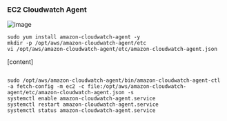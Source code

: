 ### EC2 Cloudwatch Agent

![image](https://github.com/sm55555/Cloud/assets/38831314/cb4518ef-c946-4552-b7b9-5f924fe14861)

```
sudo yum install amazon-cloudwatch-agent -y
mkdir -p /opt/aws/amazon-cloudwatch-agent/etc
vi /opt/aws/amazon-cloudwatch-agent/etc/amazon-cloudwatch-agent.json
```
[content]
```

```


```
sudo /opt/aws/amazon-cloudwatch-agent/bin/amazon-cloudwatch-agent-ctl -a fetch-config -m ec2 -c file:/opt/aws/amazon-cloudwatch-agent/etc/amazon-cloudwatch-agent.json -s
systemctl enable amazon-cloudwatch-agent.service
systemctl restart amazon-cloudwatch-agent.service
systemctl status amazon-cloudwatch-agent.service
```
